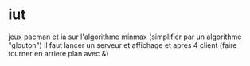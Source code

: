 # iut
jeux pacman et ia sur l'algorithme minmax (simplifier par un algorithme "glouton")
il faut lancer un serveur et affichage et apres 4 client (faire tourner en arriere plan avec &)